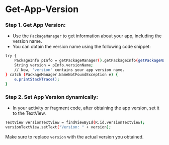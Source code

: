 # Get-App-Version


### Step 1. Get App Version:
- Use the `PackageManager` to get information about your app, including the version name.
- You can obtain the version name using the following code snippet:
```bash
try {
    PackageInfo pInfo = getPackageManager().getPackageInfo(getPackageName(), 0);
    String version = pInfo.versionName;
    // Now, 'version' contains your app version name.
} catch (PackageManager.NameNotFoundException e) {
    e.printStackTrace();
}

```



### Step 2. Set App Version dynamically:
- In your activity or fragment code, after obtaining the app version, set it to the TextView.
```bash
TextView versionTextView = findViewById(R.id.versionTextView);
versionTextView.setText("Version: " + version);

```
Make sure to replace `version` with the actual version you obtained.
